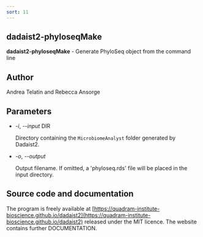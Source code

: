 ```yaml
---
sort: 11
---
```

## dadaist2-phyloseqMake
**dadaist2-phyloseqMake** - Generate PhyloSeq object from the command line

## Author
Andrea Telatin and Rebecca Ansorge

## Parameters
- _-i_, _--input_ DIR

    Directory containing the `MicrobiomeAnalyst` folder generated by Dadaist2.

- _-o_, _--output_

    Output filename. If omitted, a 'phyloseq.rds' file will be placed in the input directory.

## Source code and documentation
The program is freely available at [https://quadram-institute-bioscience.github.io/dadaist2](https://quadram-institute-bioscience.github.io/dadaist2)
released under the MIT licence. The website contains further DOCUMENTATION.
